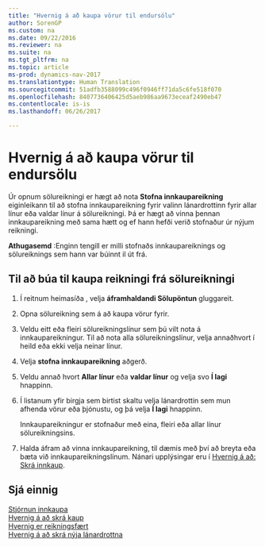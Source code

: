 ```yaml
---
title: "Hvernig á að kaupa vörur til endursölu"
author: SorenGP
ms.custom: na
ms.date: 09/22/2016
ms.reviewer: na
ms.suite: na
ms.tgt_pltfrm: na
ms.topic: article
ms-prod: dynamics-nav-2017
ms.translationtype: Human Translation
ms.sourcegitcommit: 51adfb3588099c496f0946ff71da5c6fe518f070
ms.openlocfilehash: 8407736406425d5aeb986aa9673eceaf2490eb47
ms.contentlocale: is-is
ms.lasthandoff: 06/26/2017

---
```


# <a name="how-to-purchase-products-for-a-sale"></a>Hvernig á að kaupa vörur til endursölu
Úr opnum sölureikningi er hægt að nota **Stofna innkaupareikning** eiginleikann til að stofna innkaupareikning fyrir valinn lánardrottinn fyrir allar línur eða valdar línur á sölureikningi. Þá er hægt að vinna þennan innkaupareikning með sama hætt og ef hann hefði verið stofnaður úr nýjum reikningi.

**Athugasemd** :Enginn tengill er milli stofnaðs innkaupareiknings og sölureiknings sem hann var búinnt il út frá.

## <a name="to-create-a-purchase-invoice-from-a-sales-invoice"></a>Til að búa til kaupa reikningi frá sölureikningi
1. Í reitnum heimasíða , velja **áframhaldandi Sölupöntun** gluggareit.
2. Opna sölureikning sem á að kaupa vörur fyrir.
3. Veldu eitt eða fleiri sölureikningslínur sem þú vilt nota á innkaupareikningur. Til að nota alla sölureikningslínur, velja annaðhvort í heild eða ekki velja neinar línur.
4. Velja **stofna innkaupareikning** aðgerð.
5. Veldu annað hvort **Allar línur** eða  **valdar línur** og velja svo **Í lagi** hnappinn.  
6. Í listanum yfir birgja sem birtist skaltu velja lánardrottin sem mun afhenda vörur eða þjónustu, og þá velja **Í lagi** hnappinn.

    Innkaupareikningur er stofnaður með eina, fleiri eða allar línur sölureikningsins.
7. Halda áfram að vinna innkaupareikning, til dæmis með því að breyta eða bæta við innkaupareikningslínum. Nánari upplýsingar eru í [Hvernig á að: Skrá innkaup](purchasing-how-record-purchases.md).

## <a name="see-also"></a>Sjá einnig
[Stjórnun innkaupa](purchasing-manage-purchasing.md)  
[Hvernig á að skrá kaup](purchasing-how-record-purchases.md)  
[Hvernig er reikningsfært](sales-how-invoice-sales.md)  
[Hvernig á að skrá nýja lánardrottna](purchasing-how-register-new-vendors.md)

